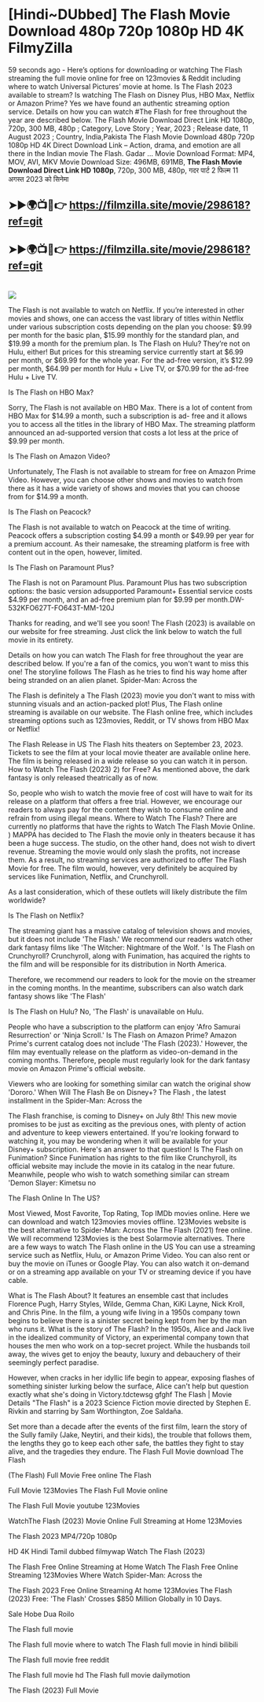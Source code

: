 # [Hindi~DUbbed] The Flash Movie Download 480p 720p 1080p HD 4K FilmyZilla


59 seconds ago - Here’s options for downloading or watching The Flash streaming the full movie online for free on 123movies & Reddit including where to watch Universal Pictures’ movie at home. Is The Flash 2023 available to stream? Is watching The Flash on Disney Plus, HBO Max, Netflix or Amazon Prime? Yes we have found an authentic streaming option service. Details on how you can watch #The Flash for free throughout the year are described below. The Flash Movie Download Direct Link HD 1080p, 720p, 300 MB, 480p ; Category, Love Story ; Year, 2023 ; Release date, 11 August 2023 ; Country, India,Pakista The Flash Movie Download 480p 720p 1080p HD 4K Direct Download Link – Action, drama, and emotion are all there in the Indian movie The Flash. Gadar ...
Movie Download Format: MP4, MOV, AVI, MKV
Movie Download Size: 496MB, 691MB, **The Flash Movie Download Direct Link HD 1080p**, 720p, 300 MB, 480p, गदर पार्ट 2 फिल्म 11 अगस्त 2023 को सिनेमा

## ➤►🌍📺📱👉   https://filmzilla.site/movie/298618?ref=git

## ➤►🌍📺📱👉   https://filmzilla.site/movie/298618?ref=git

#

<img src="https://image.tmdb.org/t/p/w780//yF1eOkaYvwiORauRCPWznV9xVvi.jpg" />

The Flash is not available to watch on Netflix. If you’re interested in other movies and shows, one can access the vast library of titles within Netflix under various subscription costs depending on the plan you choose: $9.99 per month for the basic plan, $15.99 monthly for the standard plan, and $19.99 a month for the premium plan. Is The Flash on Hulu? They’re not on Hulu, either! But prices for this streaming service currently start at $6.99 per month, or $69.99 for the whole year. For the ad-free version, it’s $12.99 per month, $64.99 per month for Hulu + Live TV, or $70.99 for the ad-free Hulu + Live TV.

Is The Flash on HBO Max?

Sorry, The Flash is not available on HBO Max. There is a lot of content from HBO Max for $14.99 a month, such a subscription is ad- free and it allows you to access all the titles in the library of HBO Max. The streaming platform announced an ad-supported version that costs a lot less at the price of $9.99 per month.

Is The Flash on Amazon Video?

Unfortunately, The Flash is not available to stream for free on Amazon Prime Video. However, you can choose other shows and movies to watch from there as it has a wide variety of shows and movies that you can choose from for $14.99 a month.

Is The Flash on Peacock?

The Flash is not available to watch on Peacock at the time of writing. Peacock offers a subscription costing $4.99 a month or $49.99 per year for a premium account. As their namesake, the streaming platform is free with content out in the open, however, limited.

Is The Flash on Paramount Plus?

The Flash is not on Paramount Plus. Paramount Plus has two subscription options: the basic version adsupported Paramount+ Essential service costs $4.99 per month, and an ad-free premium plan for $9.99 per month.DW-532KFO627T-FO643T-MM-120J

Thanks for reading, and we'll see you soon! The Flash (2023) is available on our website for free streaming. Just click the link below to watch the full movie in its entirety.

Details on how you can watch The Flash for free throughout the year are described below. If you're a fan of the comics, you won't want to miss this one! The storyline follows The Flash as he tries to find his way home after being stranded on an alien planet. Spider-Man: Across the

The Flash is definitely a The Flash (2023) movie you don't want to miss with stunning visuals and an action-packed plot! Plus, The Flash online streaming is available on our website. The Flash online free, which includes streaming options such as 123movies, Reddit, or TV shows from HBO Max or Netflix!

The Flash Release in US The Flash hits theaters on September 23, 2023. Tickets to see the film at your local movie theater are available online here. The film is being released in a wide release so you can watch it in person. How to Watch The Flash (2023) 2) for Free? As mentioned above, the dark fantasy is only released theatrically as of now.

So, people who wish to watch the movie free of cost will have to wait for its release on a platform that offers a free trial. However, we encourage our readers to always pay for the content they wish to consume online and refrain from using illegal means. Where to Watch The Flash? There are currently no platforms that have the rights to Watch The Flash Movie Online. ) MAPPA has decided to The Flash the movie only in theaters because it has been a huge success. The studio, on the other hand, does not wish to divert revenue. Streaming the movie would only slash the profits, not increase them. As a result, no streaming services are authorized to offer The Flash Movie for free. The film would, however, very definitely be acquired by services like Funimation, Netflix, and Crunchyroll.

As a last consideration, which of these outlets will likely distribute the film worldwide?

Is The Flash on Netflix?

The streaming giant has a massive catalog of television shows and movies, but it does not include 'The Flash.' We recommend our readers watch other dark fantasy films like 'The Witcher: Nightmare of the Wolf. ' Is The Flash on Crunchyroll? Crunchyroll, along with Funimation, has acquired the rights to the film and will be responsible for its distribution in North America.

Therefore, we recommend our readers to look for the movie on the streamer in the coming months. In the meantime, subscribers can also watch dark fantasy shows like 'The Flash'

Is The Flash on Hulu? No, 'The Flash' is unavailable on Hulu.

People who have a subscription to the platform can enjoy 'Afro Samurai Resurrection' or 'Ninja Scroll.' Is The Flash on Amazon Prime? Amazon Prime's current catalog does not include 'The Flash (2023).' However, the film may eventually release on the platform as video-on-demand in the coming months. Therefore, people must regularly look for the dark fantasy movie on Amazon Prime's official website.

Viewers who are looking for something similar can watch the original show 'Dororo.' When Will The Flash Be on Disney+? The Flash , the latest installment in the Spider-Man: Across the

The Flash franchise, is coming to Disney+ on July 8th! This new movie promises to be just as exciting as the previous ones, with plenty of action and adventure to keep viewers entertained. If you're looking forward to watching it, you may be wondering when it will be available for your Disney+ subscription. Here's an answer to that question! Is The Flash on Funimation? Since Funimation has rights to the film like Crunchyroll, its official website may include the movie in its catalog in the near future. Meanwhile, people who wish to watch something similar can stream 'Demon Slayer: Kimetsu no

The Flash Online In The US?

Most Viewed, Most Favorite, Top Rating, Top IMDb movies online. Here we can download and watch 123movies movies offline. 123Movies website is the best alternative to Spider-Man: Across the The Flash (2021) free online. We will recommend 123Movies is the best Solarmovie alternatives. There are a few ways to watch The Flash online in the US You can use a streaming service such as Netflix, Hulu, or Amazon Prime Video. You can also rent or buy the movie on iTunes or Google Play. You can also watch it on-demand or on a streaming app available on your TV or streaming device if you have cable.

What is The Flash About? It features an ensemble cast that includes Florence Pugh, Harry Styles, Wilde, Gemma Chan, KiKi Layne, Nick Kroll, and Chris Pine. In the film, a young wife living in a 1950s company town begins to believe there is a sinister secret being kept from her by the man who runs it. What is the story of The Flash? In the 1950s, Alice and Jack live in the idealized community of Victory, an experimental company town that houses the men who work on a top-secret project. While the husbands toil away, the wives get to enjoy the beauty, luxury and debauchery of their seemingly perfect paradise.

However, when cracks in her idyllic life begin to appear, exposing flashes of something sinister lurking below the surface, Alice can't help but question exactly what she's doing in Victory.tdctewsg gfghf The Flash | Movie Details "The Flash" is a 2023 Science Fiction movie directed by Stephen E. Rivkin and starring by Sam Worthington, Zoe Saldaña.

Set more than a decade after the events of the first film, learn the story of the Sully family (Jake, Neytiri, and their kids), the trouble that follows them, the lengths they go to keep each other safe, the battles they fight to stay alive, and the tragedies they endure. The Flash Full Movie download The Flash

(The Flash) Full Movie Free online The Flash

Full Movie 123Movies The Flash Full Movie online

The Flash Full Movie youtube 123Movies

WatchThe Flash (2023) Movie Online Full Streaming at Home 123Movies

The Flash 2023 MP4/720p 1080p

HD 4K Hindi Tamil dubbed filmywap Watch The Flash (2023)

The Flash Free Online Streaming at Home Watch The Flash Free Online Streaming 123Movies Where Watch Spider-Man: Across the

The Flash 2023 Free Online Streaming At home 123Movies The Flash (2023) Free: 'The Flash' Crosses $850 Million Globally in 10 Days.

Sale Hobe Dua Roilo

The Flash full movie

The Flash full movie where to watch The Flash full movie in hindi bilibili

The Flash full movie free reddit

The Flash full movie hd The Flash full movie dailymotion

The Flash (2023) Full Movie